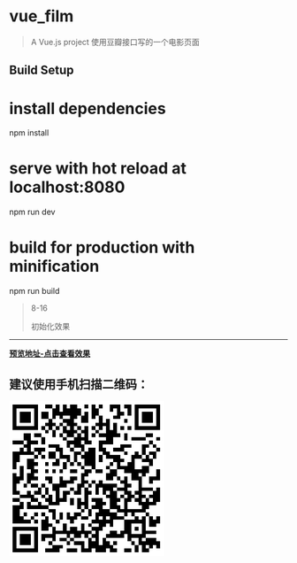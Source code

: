 # vue_film

> A Vue.js project
> 使用豆瓣接口写的一个电影页面

## Build Setup

# install dependencies
npm install

# serve with hot reload at localhost:8080
npm run dev

# build for production with minification
npm run build


>8-16
>
>初始化效果

---

**[预览地址-点击查看效果](https://overlord1126.github.io/vue_film/dist/#/newMovie)**



建议使用手机扫描二维码：
----
![image](img.png)